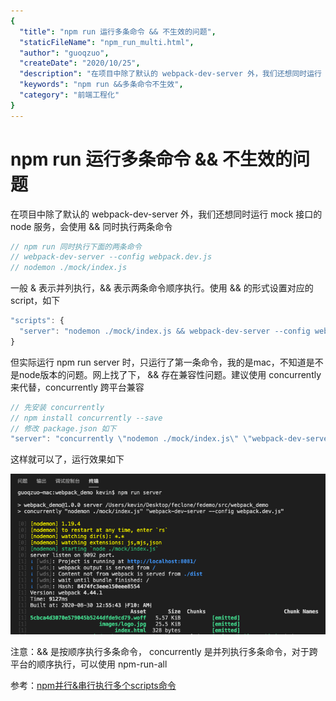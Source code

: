 ```yaml
---
{
  "title": "npm run 运行多条命令 && 不生效的问题",
  "staticFileName": "npm_run_multi.html",
  "author": "guoqzuo",
  "createDate": "2020/10/25",
  "description": "在项目中除了默认的 webpack-dev-server 外，我们还想同时运行 mock 接口的 node 服务，，会使用 && 同时执行两条命令。在有些使用实际运行 npm run server 时，只运行了第一条命令，我的是mac，不知道是不是node版本的问题。网上找了下， && 存在兼容性问题。建议使用 concurrently 来代替，concurrently 跨平台兼容",
  "keywords": "npm run &&多条命令不生效",
  "category": "前端工程化"
}
---
```

# npm run 运行多条命令 && 不生效的问题
在项目中除了默认的 webpack-dev-server 外，我们还想同时运行 mock 接口的 node 服务，会使用 && 同时执行两条命令
```js
// npm run 同时执行下面的两条命令
// webpack-dev-server --config webpack.dev.js
// nodemon ./mock/index.js
```
一般 & 表示并列执行，&& 表示两条命令顺序执行。使用 && 的形式设置对应的script，如下
```js
"scripts": {
  "server": "nodemon ./mock/index.js && webpack-dev-server --config webpack.dev.js"
}
```
但实际运行 npm run server 时，只运行了第一条命令，我的是mac，不知道是不是node版本的问题。网上找了下， && 存在兼容性问题。建议使用 concurrently 来代替，concurrently 跨平台兼容
```js
// 先安装 concurrently
// npm install concurrently --save
// 修改 package.json 如下
"server": "concurrently \"nodemon ./mock/index.js\" \"webpack-dev-server --config webpack.dev.js\""
```

这样就可以了，运行效果如下

![npm_run_multi.png](../../../images/blog/node/npm_run_multi.png)

注意：&& 是按顺序执行多条命令， concurrently 是并列执行多条命令，对于跨平台的顺序执行，可以使用 npm-run-all

参考：[npm并行&串行执行多个scripts命令](https://blog.csdn.net/ligang2585116/article/details/105909789/)

